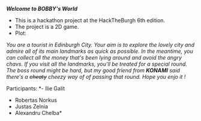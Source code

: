 ***Welcome to BOBBY's World***

- This is a hackathon project at the HackTheBurgh 6th edition.
- The project is a 2D game.
- Plot:

*You are a tourist in Edinburgh City. Your aim is to explore the lovely city and admire all of its main landmarks as quick as possible.
In the meantime, you can collect all the money that's been lying around and avoid the angry chavs. 
If you visit all the landmarks, you'll be treated for a special round.
The boss round might be hard, but my good friend from **KONAMI** said there's a ~~cheaty~~ cheezy way of of passing that round.
Hope you enjo it !*

Participants:
*- Ilie Galit
- Robertas Norkus
- Justas Zelnia
- Alexandru Chelba*
